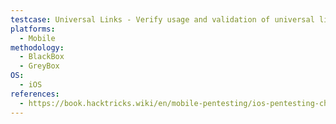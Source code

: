 ```yaml
---
testcase: Universal Links - Verify usage and validation of universal links and associated apple-app-site-association files
platforms: 
  - Mobile
methodology: 
  - BlackBox
  - GreyBox
OS:
  - iOS
references:
  - https://book.hacktricks.wiki/en/mobile-pentesting/ios-pentesting-checklist.html
---
```

